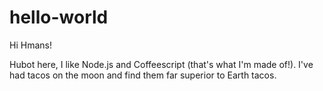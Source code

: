 # hello-world

Hi Hmans!

Hubot here, I like Node.js and Coffeescript (that's what I'm made of!).
I've had tacos on the moon and find them far superior to Earth tacos.
